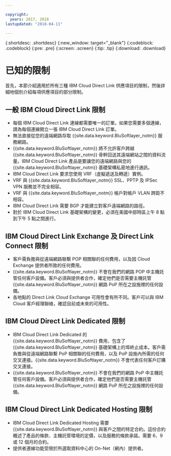 ```yaml
---

copyright:
  years: 2017, 2018
lastupdated: "2018-04-11"

---
```


{:shortdesc: .shortdesc}
{:new_window: target="_blank"}
{:codeblock: .codeblock}
{:pre: .pre}
{:screen: .screen}
{:tip: .tip}
{:download: .download}

# 已知的限制

首先，本節介紹適用於所有三種 IBM Cloud Direct Link 供應項目的限制，然後詳細地個別介紹每項供應項目的部分限制。

## 一般 IBM Cloud Direct Link 限制
 * 每個 IBM Cloud Direct Link 連線都需要唯一的訂單。如果您需要多個連線，請為每個連線開立一張 IBM Cloud Direct Link 訂單。
 * 無法直接從您的遠端網路存取 {{site.data.keyword.BluSoftlayer_notm}} 服務網路。
 * {{site.data.keyword.BluSoftlayer_notm}} 將不允許客戶跨越 {{site.data.keyword.BluSoftlayer_notm}} 骨幹回送其遠端網站之間的資料流量。IBM Cloud Direct Link 產品是要讓您的遠端網路與您的 {{site.data.keyword.BluSoftlayer_notm}} 基礎架構私密地進行通訊。
 * IBM Cloud Direct Link 要求您使用 VRF（虛擬遞送及轉遞）實例。
 * VRF 與 {{site.data.keyword.BluSoftlayer_notm}} SSL、PPTP 及 IPSec VPN 服務並不完全相容。
 * VRF 與 {{site.data.keyword.BluSoftlayer_notm}} 帳戶對帳戶 VLAN 跨距不相容。
 * IBM Cloud Direct Link 需要 BGP 才能建立對客戶遠端網路的路徑。
 * 對於 IBM Cloud Direct Link 基礎架構的變更，必須在美國中部時區上午 8 點到下午 5 點之間進行。
 
## IBM Cloud Direct Link Exchange 及 Direct Link Connect 限制
 * 客戶需負擔與從遠端網路聯繫 POP 相關聯的任何費用，以及因 Cloud Exchange 提供者所致的任何費用。
 * {{site.data.keyword.BluSoftlayer_notm}} 不會在我們的網路 POP 中主機託管任何客戶設備。客戶必須與提供者合作，確定他們是否需要主機託管 {{site.data.keyword.BluSoftlayer_notm}} 網路 PoP 所在之設施裡的任何設備。
 * 各地點的 Direct Link Cloud Exchange 可用性會有所不同。客戶可以與 IBM Cloud 客戶經理聯絡，確認目前或未來的可用性。
 
## IBM Cloud Direct Link Dedicated 限制
 * IBM Cloud Direct Link Dedicated 的 {{site.data.keyword.BluSoftlayer_notm}} 費用，包含了 {{site.data.keyword.BluSoftlayer_notm}} 基礎架構上的埠終止成本。客戶需負擔與從遠端網路聯繫 PoP 相關聯的任何費用，以及 PoP 設施內所需的任何交叉連接。{{site.data.keyword.BluSoftlayer_notm}} 不會代表任何客戶訂購交叉連接。
 * {{site.data.keyword.BluSoftlayer_notm}} 不會在我們的網路 PoP 中主機託管任何客戶設備。客戶必須與提供者合作，確定他們是否需要主機託管 {{site.data.keyword.BluSoftlayer_notm}} 網路 PoP 所在之設施裡的任何設備。

## IBM Cloud Direct Link Dedicated Hosting 限制
 * IBM Cloud Direct Link Dedicated Hosting 需要 {{site.data.keyword.BluSoftlayer_notm}} 與客戶之間的特定合約。這份合約概述了產品的條款、主機託管環境的定價，以及服務的條款承諾。需要 6、9 或 12 個月的合約。
 * 提供者連線功能受限於所選取資料中心的 On-Net（網內）提供者。
